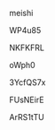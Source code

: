 meishi
































WP4u85
















NKFKFRL








oWph0




3YcfQS7x


FUsNEirE

ArRS1tTU
